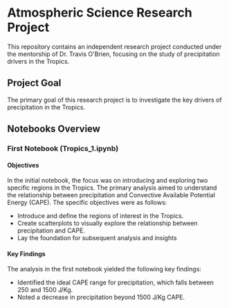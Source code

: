 # Atmospheric Science Research Project

This repository contains an independent research project conducted under the mentorship of Dr. Travis O'Brien, focusing on the study of precipitation drivers in the Tropics.

## Project Goal

The primary goal of this research project is to investigate the key drivers of precipitation in the Tropics.

## Notebooks Overview

### First Notebook (Tropics_1.ipynb)

#### Objectives

In the initial notebook, the focus was on introducing and exploring two specific regions in the Tropics. The primary analysis aimed to understand the relationship between precipitation and Convective Available Potential Energy (CAPE). The specific objectives were as follows:

- Introduce and define the regions of interest in the Tropics.
- Create scatterplots to visually explore the relationship between precipitation and CAPE.
- Lay the foundation for subsequent analysis and insights

#### Key Findings

The analysis in the first notebook yielded the following key findings:

- Identified the ideal CAPE range for precipitation, which falls between 250 and 1500 J/Kg.
- Noted a decrease in precipitation beyond 1500 J/Kg CAPE.
